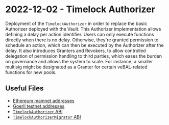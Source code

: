 # 2022-12-02 - Timelock Authorizer

Deployment of the `TimelockAuthorizer` in order to replace the basic Authorizer deployed with the Vault.
This Authorizer implementation allows defining a delay per action identifier. Users can only execute functions directly when there is no delay. Otherwise, they're granted permission to schedule an action, which can then be executed by the Authorizer after the delay. It also introduces Granters and Revokers, to allow controlled delegation of permission handling to third parties, which eases the burden on governance and allows the system to scale. For instance, a smaller multisig might be designated as a Granter for certain veBAL-related functions for new pools.

## Useful Files

- [Ethereum mainnet addresses](./output/mainnet.json)
- [Goerli testnet addresses](./output/goerli.json)
- [`TimelockAuthorizer` ABI](./abi/TimelockAuthorizer.json)
- [`TimelockAuthorizerMigrator` ABI](./abi/TimelockAuthorizerMigrator.json)